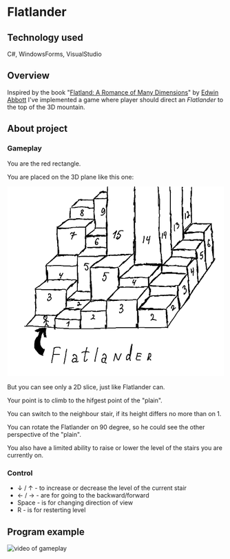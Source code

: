 # Flatlander

## Technology used
C#, WindowsForms, VisualStudio

## Overview
Inspired by the book "[Flatland: A Romance of Many Dimensions](https://en.wikipedia.org/wiki/Flatland)" by [Edwin Abbott](https://en.wikipedia.org/wiki/Edwin_Abbott_Abbott) I've implemented a game where player should direct an *Flatlander* to the top of the 3D mountain.

## About project
### Gameplay
You are the red rectangle.

You are placed on the 3D plane like this one:

![3D plane](images/3dOverview.png)

But you can see only a 2D slice, just like Flatlander can.

Your point is to climb to the hifgest point of the "plain".

You can switch to the neighbour stair, if its height differs no more than on 1.

You can rotate the Flatlander on 90 degree, so he could see the other perspective of the "plain".

You also have a limited ability to raise or lower the level of the stairs you are currently on.

### Control
- ↓ / ↑ - to increase or decrease the level of the current stair
- ← / → - are for going to the backward/forward
- Space - is for changing direction of view
- R - is for resterting level

## Program example

![video of gameplay](images/game.gif)
